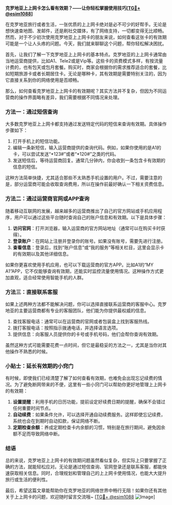 **克罗地亚上上网卡怎么看有效期？——让你轻松掌握使用技巧[[TG💪+ @esim1088](https://t.me/s/esim1088)]**

在克罗地亚旅行或者生活，一张优质的上上网卡绝对是必不可少的好帮手。无论是想快速查地图、发邮件，还是刷社交媒体，有了网络支持，一切都变得无比顺畅。然而，对于不少初次使用克罗地亚上上网卡的朋友来说，如何查看这张卡的有效期可能是一个让人头疼的问题。今天，我们就来聊聊这个问题，帮你轻松解决困扰。

首先，让我们了解一下克罗地亚上上网卡的基本特点。克罗地亚的上上网卡通常由当地运营商提供，比如A1、Tele2或是Vip等。这些卡的资费模式多样，有按流量计费的，也有包天或包月套餐。购买时，商家会根据你的需求推荐适合的套餐，比如短期旅游卡或者长期居住卡。无论是哪种卡，其有效期是需要特别关注的，因为它直接关系到你的网络使用是否顺畅。

那么，如何查看克罗地亚上上网卡的有效期呢？其实方法并不复杂，但因为不同运营商的操作界面略有差异，我们需要根据不同情况来处理。

### 方法一：通过短信查询

大多数克罗地亚上上网卡都支持通过发送特定代码的短信来查询有效期。具体操作步骤如下：

1. 打开手机上的短信功能。
2. 编辑一条新短信，输入运营商提供的查询代码。例如，如果你使用的是A1的卡，可以尝试发送“*123#”或者“*120#”之类的代码。
3. 发送短信后，等待运营商回复。通常几分钟内，你会收到一条包含卡有效期的信息的短信。

这种方法简单快捷，尤其适合那些不太熟悉手机设置的用户。不过，需要注意的是，部分运营商可能会收取查询费用，所以在操作前最好确认一下相关资费信息。

### 方法二：通过运营商官网或APP查询

随着移动互联网的发展，越来越多的运营商推出了自己的官方网站或手机应用程序，用户可以通过这些平台随时查询自己的账户信息和有效期。以下是具体步骤：

1. **访问官网**：打开浏览器，输入运营商的官方网站地址（通常可以在购买卡时获得）。
2. **登录账户**：在网站上注册并登录你的账号。如果没有账号，需要先进行注册。
3. **查看信息**：登录后，找到“账户信息”或“我的服务”等相关栏目，这里会显示卡的有效期以及其他详细信息。

如果你更喜欢使用手机应用，也可以下载运营商的官方APP。比如A1的“MY A1”APP，它不仅能够查询有效期，还能实时监控流量使用情况。这种操作方式更加直观，适合经常使用智能手机的人群。

### 方法三：直接联系客服

如果上述两种方法都不能解决问题，你可以选择直接联系运营商的客服中心。克罗地亚的主要运营商都有专业的客服团队，他们能为你提供最权威的信息。

1. 查找客服电话：通常可以在运营商的官网或者包装盒上找到客服热线。
2. 拨打客服电话：按照指示拨通电话，并选择语言选项。
3. 提供信息：向客服人员提供你的卡号或手机号码，他们会帮你查询有效期。

虽然这种方式可能需要花费一点时间，但它是最稳妥的方法之一，尤其是当你对其他操作不熟悉的时候。

### 小贴士：延长有效期的小窍门

有时候，即使我们已经清楚了解了如何查看有效期，也难免会出现忘记续费的情况。为了避免断网带来的不便，这里有一些小窍门可以帮助你更好地管理上上网卡的有效期：

1. **设置提醒**：利用手机的日历功能，提前设定好续费日期的提醒，确保不会错过任何重要时间节点。
2. **自动续费**：如果条件允许，可以选择开通自动续费服务。这样即使忘记续费，系统也会在到期时自动扣款，保证网络不断。
3. **定期检查余额**：养成定期检查卡内余额的习惯，特别是在旅行期间，避免因余额不足而导致网络中断。

### 结语

总的来说，克罗地亚上上网卡的有效期问题虽然看似复杂，但实际上只要掌握了正确的方法，就能轻松应对。无论是通过短信查询、官网登录还是联系客服，都能快速获取相关信息。同时，合理规划和管理自己的上上网卡使用情况，也能大大提升旅行或生活的便利性。

最后，希望这篇文章能帮助你在克罗地亚的网络世界中畅行无阻！如果你还有其他关于上上网卡的问题，欢迎随时留言交流哦~ [[TG💪+ @esim1088](https://t.me/s/esim1088) ![Image](https://i.postimg.cc/4NQfJmqS/Snipaste-2025-05-13-00-14-12.png)]